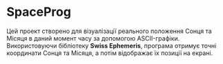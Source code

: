 # SpaceProg
Цей проект створено для візуалізації реального положення Сонця та Місяця в даний момент часу за допомогою ASCII-графіки. Використовуючи бібліотеку **Swiss Ephemeris**, програма отримує точні координати Сонця та Місяця, а потім відображає їх позиції на екрані.
